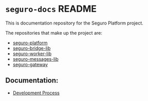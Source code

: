 # `seguro-docs` README

This is documentation repository for the Seguro Platform project.

The repositories that make up the project are:

- [seguro-platform](https://github.com/CoNET-project/seguro-platform)
- [seguro-bridge-lib](https://github.com/CoNET-project/seguro-bridge-lib)
- [seguro-worker-lib](https://github.com/CoNET-project/seguro-worker-lib)
- [seguro-messages-lib](https://github.com/CoNET-project/seguro-messages-lib)
- [seguro-gateway](https://github.com/CoNET-project/seguro-gateway)

## Documentation:

- [Development Process](./development-process.md)

